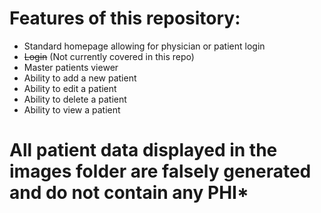 # Features of this repository:
- Standard homepage allowing for physician or patient login
- ~~Login~~ (Not currently covered in this repo)
- Master patients viewer
- Ability to add a new patient
- Ability to edit a patient
- Ability to delete a patient
- Ability to view a patient

# **All patient data displayed in the images folder are falsely generated and do not contain any PHI***